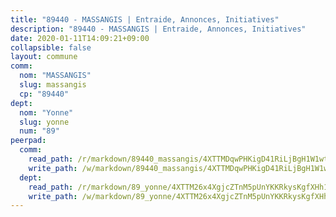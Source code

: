 ```yaml
---
title: "89440 - MASSANGIS | Entraide, Annonces, Initiatives"
description: "89440 - MASSANGIS | Entraide, Annonces, Initiatives"
date: 2020-01-11T14:09:21+09:00
collapsible: false
layout: commune
comm:
  nom: "MASSANGIS"
  slug: massangis
  cp: "89440"
dept:
  nom: "Yonne"
  slug: yonne
  num: "89"
peerpad:
  comm:
    read_path: /r/markdown/89440_massangis/4XTTMDqwPHKigD41RiLjBgH1W1wtmpWw1EqGchFSEFLPTPSKF
    write_path: /w/markdown/89440_massangis/4XTTMDqwPHKigD41RiLjBgH1W1wtmpWw1EqGchFSEFLPTPSKF-K3TgTqpdqQz1r2hyy8ZsL7oj21oUmZk1zLWemad2YM1fR9rYgDtKdUpJs1SHitYihT8cHZoxP9icLa2JaJLnmAhZdQW4hqx6oGQ3PedbQcciyt6dKWXTtUjUaEgfRZY6nP5TfML9
  dept:
    read_path: /r/markdown/89_yonne/4XTTM26x4XgjcZTnM5pUnYKKRkysKgfXHh1wiigoPHqn9LDKB
    write_path: /w/markdown/89_yonne/4XTTM26x4XgjcZTnM5pUnYKKRkysKgfXHh1wiigoPHqn9LDKB-K3TgU4xaMVqzoRnPJNyddApuMoWvJyHL35bzooauYvdhG3MLg3ikjpoueq9BDtqVP4hJBQxpPxix2gohzXyST9tZPnEkyXpDMdHiAFpx7EU6e8WgvFk7NPsBQepM8o13bG9dyqq7
---
```


